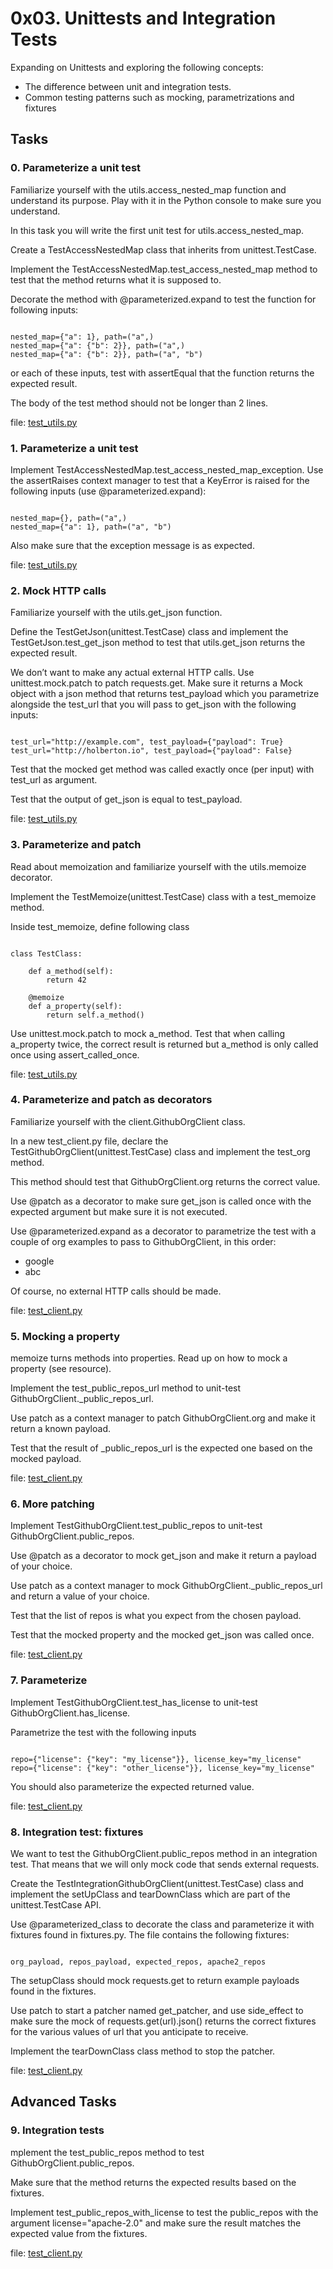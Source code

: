 # 0x03. Unittests and Integration Tests

Expanding on Unittests and exploring the following concepts:

   + The difference between unit and integration tests.
   + Common testing patterns such as mocking, parametrizations and fixtures

## Tasks

### 0. Parameterize a unit test
Familiarize yourself with the utils.access_nested_map function and understand its purpose. Play with it in the Python console to make sure you understand.

In this task you will write the first unit test for utils.access_nested_map.

Create a TestAccessNestedMap class that inherits from unittest.TestCase.

Implement the TestAccessNestedMap.test_access_nested_map method to test that the method returns what it is supposed to.

Decorate the method with @parameterized.expand to test the function for following inputs:

<pre><code>
nested_map={"a": 1}, path=("a",)
nested_map={"a": {"b": 2}}, path=("a",)
nested_map={"a": {"b": 2}}, path=("a", "b")
</code></pre>

or each of these inputs, test with assertEqual that the function returns the expected result.

The body of the test method should not be longer than 2 lines.

file: [test_utils.py](test_utils.py)


### 1. Parameterize a unit test
Implement TestAccessNestedMap.test_access_nested_map_exception. Use the assertRaises context manager to test that a KeyError is raised for the following inputs (use @parameterized.expand):

<pre><code>
nested_map={}, path=("a",)
nested_map={"a": 1}, path=("a", "b")
</code></pre>

Also make sure that the exception message is as expected.

file: [test_utils.py](test_utils.py)


### 2. Mock HTTP calls
Familiarize yourself with the utils.get_json function.

Define the TestGetJson(unittest.TestCase) class and implement the TestGetJson.test_get_json method to test that utils.get_json returns the expected result.

We don’t want to make any actual external HTTP calls. Use unittest.mock.patch to patch requests.get. Make sure it returns a Mock object with a json method that returns test_payload which you parametrize alongside the test_url that you will pass to get_json with the following inputs:

<pre><code>
test_url="http://example.com", test_payload={"payload": True}
test_url="http://holberton.io", test_payload={"payload": False}
</code></pre>

Test that the mocked get method was called exactly once (per input) with test_url as argument.

Test that the output of get_json is equal to test_payload.

file: [test_utils.py](test_utils.py)


### 3. Parameterize and patch
Read about memoization and familiarize yourself with the utils.memoize decorator.

Implement the TestMemoize(unittest.TestCase) class with a test_memoize method.

Inside test_memoize, define following class

<pre><code>
class TestClass:

    def a_method(self):
        return 42

    @memoize
    def a_property(self):
        return self.a_method()
</code></pre>

Use unittest.mock.patch to mock a_method. Test that when calling a_property twice, the correct result is returned but a_method is only called once using assert_called_once.

file: [test_utils.py](test_utils.py)


### 4. Parameterize and patch as decorators
Familiarize yourself with the client.GithubOrgClient class.

In a new test_client.py file, declare the TestGithubOrgClient(unittest.TestCase) class and implement the test_org method.

This method should test that GithubOrgClient.org returns the correct value.

Use @patch as a decorator to make sure get_json is called once with the expected argument but make sure it is not executed.

Use @parameterized.expand as a decorator to parametrize the test with a couple of org examples to pass to GithubOrgClient, in this order:

   + google
   + abc

Of course, no external HTTP calls should be made.

file: [test_client.py](test_client.py)


### 5. Mocking a property
memoize turns methods into properties. Read up on how to mock a property (see resource).

Implement the test_public_repos_url method to unit-test GithubOrgClient._public_repos_url.

Use patch as a context manager to patch GithubOrgClient.org and make it return a known payload.

Test that the result of _public_repos_url is the expected one based on the mocked payload.

file: [test_client.py](test_client.py)


### 6. More patching
Implement TestGithubOrgClient.test_public_repos to unit-test GithubOrgClient.public_repos.

Use @patch as a decorator to mock get_json and make it return a payload of your choice.

Use patch as a context manager to mock GithubOrgClient._public_repos_url and return a value of your choice.

Test that the list of repos is what you expect from the chosen payload.

Test that the mocked property and the mocked get_json was called once.

file: [test_client.py](test_client.py)


### 7. Parameterize
Implement TestGithubOrgClient.test_has_license to unit-test GithubOrgClient.has_license.

Parametrize the test with the following inputs

<pre><code>
repo={"license": {"key": "my_license"}}, license_key="my_license"
repo={"license": {"key": "other_license"}}, license_key="my_license"
</code></pre>

You should also parameterize the expected returned value.

file: [test_client.py](test_client.py)


### 8. Integration test: fixtures
We want to test the GithubOrgClient.public_repos method in an integration test. That means that we will only mock code that sends external requests.

Create the TestIntegrationGithubOrgClient(unittest.TestCase) class and implement the setUpClass and tearDownClass which are part of the unittest.TestCase API.

Use @parameterized_class to decorate the class and parameterize it with fixtures found in fixtures.py. The file contains the following fixtures:

<pre><code>
org_payload, repos_payload, expected_repos, apache2_repos
</code></pre>

The setupClass should mock requests.get to return example payloads found in the fixtures.

Use patch to start a patcher named get_patcher, and use side_effect to make sure the mock of requests.get(url).json() returns the correct fixtures for the various values of url that you anticipate to receive.

Implement the tearDownClass class method to stop the patcher.

file: [test_client.py](test_client.py)


## Advanced Tasks

### 9. Integration tests 
mplement the test_public_repos method to test GithubOrgClient.public_repos.

Make sure that the method returns the expected results based on the fixtures.

Implement test_public_repos_with_license to test the public_repos with the argument license="apache-2.0" and make sure the result matches the expected value from the fixtures.

file: [test_client.py](test_client.py)

